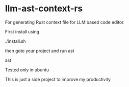# llm-ast-context-rs
For generating Rust context file for LLM based code editor.

First install using 

./install.sh

then goto your project and run ast 

ast


Tested only in ubuntu

This is just a side project to improve my productivity 
